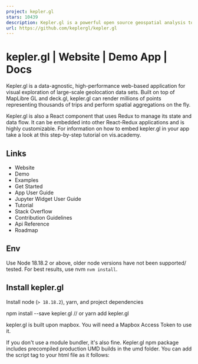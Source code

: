 ```yaml
---
project: kepler.gl
stars: 10439
description: Kepler.gl is a powerful open source geospatial analysis tool for large-scale data sets.
url: https://github.com/keplergl/kepler.gl
---
```


kepler.gl | Website | Demo App | Docs
=====================================

Kepler.gl is a data-agnostic, high-performance web-based application for visual exploration of large-scale geolocation data sets. Built on top of MapLibre GL and deck.gl, kepler.gl can render millions of points representing thousands of trips and perform spatial aggregations on the fly.

Kepler.gl is also a React component that uses Redux to manage its state and data flow. It can be embedded into other React-Redux applications and is highly customizable. For information on how to embed kepler.gl in your app take a look at this step-by-step tutorial on vis.academy.

Links
-----

-   Website
-   Demo
-   Examples
-   Get Started
-   App User Guide
-   Jupyter Widget User Guide
-   Tutorial
-   Stack Overflow
-   Contribution Guidelines
-   Api Reference
-   Roadmap

Env
---

Use Node 18.18.2 or above, older node versions have not been supported/ tested. For best results, use nvm `nvm install`.

Install kepler.gl
-----------------

Install node (`> 18.18.2`), yarn, and project dependencies

npm install --save kepler.gl
// or
yarn add kepler.gl

kepler.gl is built upon mapbox. You will need a Mapbox Access Token to use it.

If you don't use a module bundler, it's also fine. Kepler.gl npm package includes precompiled production UMD builds in the umd folder. You can add the script tag to your html file as it follows:

<script src\="https://unpkg.com/kepler.gl/umd/keplergl.min.js" />

or if you would like, you can load a specific version

<script src\="https://unpkg.com/kepler.gl@2.5.5/umd/keplergl.min.js" />

Develop kepler.gl
-----------------

Take a look at the development guide to develop kepler.gl locally.

Basic Usage
-----------

Here are the basic steps to import kepler.gl into your app. You also take a look at the examples folder. Each example in the folder can be installed and run locally.

### 1\. Mount reducer

Kepler.gl uses Redux to manage its internal state, along with react-palm middleware to handle side effects.

You need to add `taskMiddleware` of `react-palm` to your store too. We are actively working on a solution where `react-palm` will not be required, however it is still a very lightweight side effects management tool that is easier to test than react-thunk.

import {createStore, combineReducers, applyMiddleware, compose} from 'redux';
import keplerGlReducer from '@kepler.gl/reducers';
import {enhanceReduxMiddleware} from '@kepler.gl/middleware';

const initialState \= {};
const reducers \= combineReducers({
  // <-- mount kepler.gl reducer in your app
  keplerGl: keplerGlReducer,

  // Your other reducers here
  app: appReducer
});

// using createStore
export default createStore(
  reducer,
  initialState,
  applyMiddleware(
    enhanceReduxMiddleware(\[
      /\* Add other middlewares here \*/
    \])
  )
);

Or if use enhancer:

// using enhancers
const initialState \= {};
const middlewares \= enhanceReduxMiddleware(\[
  // Add other middlewares here
\]);
const enhancers \= \[applyMiddleware(...middlewares)\];

export default createStore(reducer, initialState, compose(...enhancers));

If you mount kepler.gl reducer in another address instead of `keplerGl`, or the kepler.gl reducer is not mounted at root of your state, you will need to specify the path to it when you mount the component with the `getState` prop.

Read more about Reducers.

### 2\. Mount Component

import KeplerGl from '@kepler.gl/components';

const Map \= props \=> (
  <KeplerGl id\="foo" width\={width} mapboxApiAccessToken\={token} height\={height} /\>
);

#### Props

##### `id` (String, required)

-   Default: `map`

The id of this KeplerGl instance. `id` is required if you have multiple KeplerGl instances in your app. It defines the prop name of the KeplerGl state that is stored in the KeplerGl reducer. For example, the state of the KeplerGl component with id `foo` is stored in `state.keplerGl.foo`.

In case you create multiple kepler.gl instances using the same id, the kepler.gl state defined by the entry will be overridden by the latest instance and reset to a blank state.

##### `mapboxApiAccessToken` (String, required\*)

-   Default: `undefined`

By default, kepler.gl uses mapbox-gl.js to render its base maps. You can create a free account at mapbox and create a token at www.mapbox.com/account/access-tokens.

If you replaced kepler.gl default map styles with your own, and they are not Mapbox styles. `mapboxApiAccessToken` will not be required.

Read more about Custom Map Styles.

##### `getState` (Function, optional)

-   Default: `state => state.keplerGl`

The path to the root keplerGl state in your reducer.

##### `width` (Number, optional)

-   Default: `800`

Width of the KeplerGl UI.

##### `height` (Number, optional)

-   Default: `800`

##### `appName` (String, optional)

-   Default: `Kepler.Gl`

App name displayed in side panel header

##### `version` (String, optional)

-   Default: `v1.0`

version displayed in side panel header

##### `onSaveMap` (Function, optional)

-   Default: `undefined`

Action called when click Save Map Url in side panel header.

##### `onViewStateChange` (Function, optional)

-   Default: `undefined`
-   Parameter: `viewState` - An updated view state object containing parameters such as longitude, latitude, zoom etc

Action triggered when map viewport is updated.

##### `getMapboxRef(mapbox, index)` (Function, optional)

-   Default: `undefined`

Function called when `KeplerGL` adds or removes a `MapContainer` component having an inner Mapbox map.

The `mapbox` argument is an `MapRef` when added or `null` when removed.

The `index` argument is 0 for a single map or 1 for an additional map (since `KeplerGL` supports an optional split map view).

##### `actions` (Object, optional)

-   Default: `{}`

Actions creators to replace default kepler.gl action creator. Only use custom action when you want to modify action payload.

##### `mint` (Boolean, optional)

-   Default: `true`

Whether to load a fresh empty state when component is mounted. when parse `mint: true` kepler.gl component will always load a fresh state when re-mount the same component, state inside this component will be destroyed once its unmounted. By Parsing `mint: false` kepler.gl will keep the component state in the store even when it is unmounted, and use it as initial state when re-mounted again. This is useful when mounting kepler.gl in a modal, and keep the same map when re-open.

Read more about Components.

##### `theme` (Object | String, optional)

-   default: `null`

One of `"dark"`, `"light"` or `"base"` You can pass theme name or object used to customize Kepler.gl style. Kepler.gl provide an `'light'` theme besides the default 'dark' theme. When pass in a theme object Kepler.gl will use the value passed as input to override values from theme.

Read more about Custom Theme

#### `mapboxApiUrl` (String, optional)

-   Default: `https://api.mapbox.com`

If you are using your own mapbox tile server, you can pass in your own tile server api url.

#### `mapStylesReplaceDefault` (Boolean, optional)

-   Default: `false`

kepler.gl provide 4 map styles to choose from. Pass `true` if you want to supply your own `mapStyles`. See Below.

#### `mapStyles` (Array, optional)

-   Default: `[]`

You can supply additional map styles to be displayed in map style selection panel. By default, additional map styles will be added to default map styles. If pass `mapStylesReplaceDefault: true`, they will replace the default ones. kepler.gl will attempt to group layers of your style based on its `id` naming convention and use it to allow toggle visibility of base map layers. Supply your own `layerGroups` to override default for more accurate layer grouping.

Each `mapStyles` should has the following properties:

-   `id` (String, required) unique string that should **not** be one of these reserved `dark` `light` `muted`. `muted_night`
-   `label` (String, required) name to be displayed in map style selection panel
-   `url` (String, required) mapbox style url or a url pointing to the map style json object written in Mapbox GL Style Spec.
-   `icon` (String, optional) image icon of the style, it can be a url, or an image data url
-   `layerGroups` (Array, optional)

const mapStyles \= \[
  {
    id: 'my\_dark\_map',
    label: 'Dark Streets 9',
    url: 'mapbox://styles/mapbox/dark-v9',
    icon: \`${apiHost}/styles/v1/mapbox/dark-v9/static/-122.3391,37.7922,9.19,0,0/400x300?access\_token=${accessToken}&logo=false&attribution=false\`,
    layerGroups: \[
      {
        slug: 'label',
        filter: ({id}) \=> id.match(/(?=(label|place-|poi-))/),
        defaultVisibility: true
      },
      {
        // adding this will keep the 3d building option
        slug: '3d building',
        filter: () \=> false,
        defaultVisibility: false
      }
    \]
  }
\];

Read more about Custom Map Styles.

#### `initialUiState` (object, optional)

-   Default: `undefined`

Intial UI State applied to uiState reducer, value will be shallow merged with default `INITIAL_UI_STATE`

#### `localeMessages` (object, optional)

-   Default: `undefined` Modify default translation or add new translation

Read more about Localization.

### 3\. Dispatch custom actions to `keplerGl` reducer.

One advantage of using the reducer over React component state to handle keplerGl state is the flexibility to customize its behavior. If you only have one `KeplerGl` instance in your app or never intend to dispatch actions to KeplerGl from outside the component itself, you don’t need to worry about forwarding dispatch and can move on to the next section. But life is full of customizations, and we want to make yours as enjoyable as possible.

There are multiple ways to dispatch actions to a specific `KeplerGl` instance.

-   In the root reducer, with reducer updaters.

Each action is mapped to a reducer updater in kepler.gl. You can import the reducer updater corresponding to a specific action, and call it with the previous state and action payload to get the updated state. e.g. `updateVisDataUpdater` is the updater for `ActionTypes.UPDATE_VIS_DATA` (take a look at each reducer `reducers/vis-state.js` for action to updater mapping). Here is an example how you can listen to an app action `QUERY_SUCCESS` and call `updateVisDataUpdater` to load data into Kepler.Gl.

import {keplerGlReducer, visStateUpdaters} from '@kepler.gl/reducers';

// Root Reducer
const reducers \= combineReducers({
  keplerGl: keplerGlReducer,

  app: appReducer
});

const composedReducer \= (state, action) \=> {
  switch (action.type) {
    case 'QUERY\_SUCCESS':
      return {
        ...state,
        keplerGl: {
          ...state.keplerGl,

          // 'map' is the id of the keplerGl instance
          map: {
            ...state.keplerGl.map,
            visState: visStateUpdaters.updateVisDataUpdater(state.keplerGl.map.visState, {
              datasets: action.payload
            })
          }
        }
      };
  }
  return reducers(state, action);
};

export default composedReducer;

Read more about using updaters to modify kepler.gl state

-   Using redux `connect`

You can add a dispatch function to your component that dispatches actions to a specific `keplerGl` component, using connect.

// component
import KeplerGl from '@kepler.gl/components';

// action and forward dispatcher
import {toggleFullScreen, forwardTo} from '@kepler.gl/actions';
import {connect} from 'react-redux';

const MapContainer \= props \=> (
  <div\>
    <button onClick\={() \=> props.keplerGlDispatch(toggleFullScreen())}/\>
    <KeplerGl
      id\="foo"
    /\>
  </div\>
)

const mapStateToProps \= state \=> state
const mapDispatchToProps \= (dispatch, props) \=> ({
 dispatch,
 keplerGlDispatch: forwardTo(‘foo’, dispatch)
});

export default connect(
 mapStateToProps,
 mapDispatchToProps
)(MapContainer);

-   Wrap action payload

You can also simply wrap an action into a forward action with the `wrapTo` helper

// component
import KeplerGl from '@kepler.gl/components';

// action and forward dispatcher
import {toggleFullScreen, wrapTo} from '@kepler.gl/actions';

// create a function to wrapper action payload to 'foo'
const wrapToMap \= wrapTo('foo');
const MapContainer \= ({dispatch}) \=> (
  <div\>
    <button onClick\={() \=> dispatch(wrapToMap(toggleFullScreen())} /\>
    <KeplerGl
      id\="foo"
    /\>
  </div\>
);

Read more about forward dispatching actions

### 4\. Customize style.

Kepler.gl implements css styling using Styled-Components. By using said framework Kepler.gl offers the ability to customize its style/theme using the following approaches:

-   Passing a Theme prop
-   Styled-Components ThemeProvider

The available properties to customize are listed here theme.

Custom theme example.

#### Passing a Theme prop.

You can customize Kepler.gl theme by passing a **theme** props to Kepler.gl react component as it follows:

const white \= '#ffffff';
const customTheme \= {
  sidePanelBg: white,
  titleTextColor: '#000000',
  sidePanelHeaderBg: '#f7f7F7',
  subtextColorActive: '#2473bd'
};

return (
  <KeplerGl
    mapboxApiAccessToken\={MAPBOX\_TOKEN}
    id\="map"
    width\={800}
    height\={800}
    theme\={customTheme}
  /\>
);

As you can see the customTheme object defines certain properties which will override Kepler.gl default style rules.

#### Styled-Components Theme Provider.

In order to customize Kepler.gl theme using ThemeProvider you can simply wrap Kepler.gl using ThemeProvider as it follows:

import {ThemeProvider} from 'styled-components';

const white \= '#ffffff';
const customTheme \= {
  sidePanelBg: white,
  titleTextColor: '#000000',
  sidePanelHeaderBg: '#f7f7F7',
  subtextColorActive: '#2473bd'
};

return (
  <ThemeProvider theme\={customTheme}\>
    <KeplerGl mapboxApiAccessToken\={MAPBOX\_TOKEN} id\="map" width\={800} height\={800} /\>
  </ThemeProvider\>
);

### 5\. Render Custom UI components.

Everyone wants the flexibility to render custom kepler.gl components. Kepler.gl has a dependency injection system that allow you to inject components to KeplerGl replacing existing ones. All you need to do is to create a component factory for the one you want to replace, import the original component factory and call `injectComponents` at the root component of your app where `KeplerGl` is mounted. Take a look at `examples/demo-app/src/app.js` and see how it renders a custom side panel header in kepler.gl

import {injectComponents, PanelHeaderFactory} from '@kepler.gl/components';

// define custom header
const CustomHeader \= () \=> <div\>My kepler.gl app</div\>;
const myCustomHeaderFactory \= () \=> CustomHeader;

// Inject custom header into Kepler.gl, replacing default
const KeplerGl \= injectComponents(\[\[PanelHeaderFactory, myCustomHeaderFactory\]\]);

// render KeplerGl, it will render your custom header instead of the default
const MapContainer \= () \=> (
  <div\>
    <KeplerGl id\="foo" /\>
  </div\>
);

Using `withState` helper to add reducer state and actions to customized component as additional props.

import {withState, injectComponents, PanelHeaderFactory} from '@kepler.gl/components';
import {visStateLens} from '@kepler.gl/reducers';

// custom action wrap to mounted instance
const addTodo \= text \=>
  wrapTo('map', {
    type: 'ADD\_TODO',
    text
  });

// define custom header
const CustomHeader \= ({visState, addTodo}) \=> (
  <div onClick\={() \=> addTodo('hello')}\>{\`${
    Object.keys(visState.datasets).length
  } dataset loaded\`}</div\>
);

// now CustomHeader will receive \`visState\` and \`addTodo\` as additional props.
const myCustomHeaderFactory \= () \=>
  withState(
    // keplerGl state lenses
    \[visStateLens\],
    // customMapStateToProps
    headerStateToProps,
    // actions
    {addTodo}
  )(CustomHeader);

Read more about replacing UI component

### 6\. How to add data to map

To interact with a kepler.gl instance and add new data to it, you can dispatch the **`addDataToMap`** action from anywhere inside your app. It adds a dataset or multiple datasets to a kepler.gl instance and updates the full configuration (mapState, mapStyle, visState).

#### Parameters

-   `data` **Object** **\*required**
    
    -   `datasets` **(Array<Object\> | Object)** **\*required** datasets can be a dataset or an array of datasets Each dataset object needs to have `info` and `data` property.
        
        -   `datasets.info` **Object** -info of a dataset
            -   `datasets.info.id` **string** id of this dataset. If config is defined, `id` should matches the `dataId` in config.
            -   `datasets.info.label` **string** A display name of this dataset
        -   `datasets.data` **Object** **\*required** The data object, in a tabular format with 2 properties `fields` and `rows`
            -   `datasets.data.fields` **Array<Object\>** **\*required** Array of fields,
                -   `datasets.data.fields.name` **string** **\*required** Name of the field,
            -   `datasets.data.rows` **Array<Array\>** **\*required** Array of rows, in a tabular format with `fields` and `rows`
    -   `options` **Object**
        
        -   `options.centerMap` **boolean** `default: true` if `centerMap` is set to `true` kepler.gl will place the map view within the data points boundaries
        -   `options.readOnly` **boolean** `default: false` if `readOnly` is set to `true` the left setting panel will be hidden
        -   `options.keepExistingConfig` **boolean** `default: false` whether to keep exiting map config, including layers, filters and splitMaps.
-   `config` **Object** this object will contain the full kepler.gl instance configuration {mapState, mapStyle, visState}
    

Kepler.gl provides an easy API `KeplerGlSchema.getConfigToSave` to generate a json blob of the current kepler instance configuration.

#### Examples

// app.js
import {addDataToMap} from '@kepler.gl/actions';

const sampleTripData \= {
  fields: \[
    {name: 'tpep\_pickup\_datetime', format: 'YYYY-M-D H:m:s', type: 'timestamp'},
    {name: 'pickup\_longitude', format: '', type: 'real'},
    {name: 'pickup\_latitude', format: '', type: 'real'}
  \],
  rows: \[
    \['2015-01-15 19:05:39 +00:00', \-73.99389648, 40.75011063\],
    \['2015-01-15 19:05:39 +00:00', \-73.97642517, 40.73981094\],
    \['2015-01-15 19:05:40 +00:00', \-73.96870422, 40.75424576\]
  \]
};

const sampleConfig \= {
  visState: {
    filters: \[
      {
        id: 'me',
        dataId: 'test\_trip\_data',
        name: 'tpep\_pickup\_datetime',
        type: 'timeRange',
        view: 'enlarged'
      }
    \]
  }
};

this.props.dispatch(
  addDataToMap({
    datasets: {
      info: {
        label: 'Sample Taxi Trips in New York City',
        id: 'test\_trip\_data'
      },
      data: sampleTripData
    },
    option: {
      centerMap: true,
      readOnly: false
    },
    config: sampleConfig
  })
);

Read more about addDataToMap and Saving and loading maps with schema manager.
